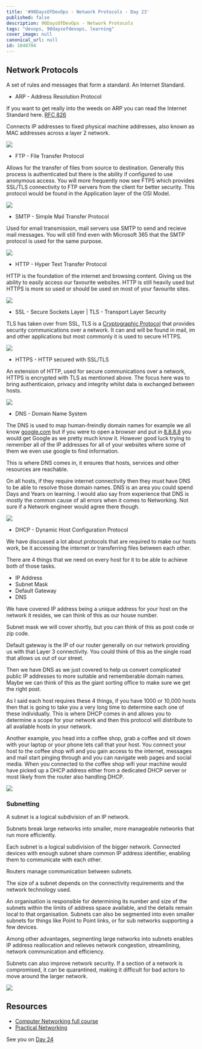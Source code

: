 ```yaml
---
title: '#90DaysOfDevOps - Network Protocols - Day 23'
published: false
description: 90DaysOfDevOps - Network Protocols
tags: "devops, 90daysofdevops, learning"
cover_image: null
canonical_url: null
id: 1048704
---
```

## Network Protocols 

A set of rules and messages that form a standard. An Internet Standard. 

- ARP - Address Resolution Protocol 

If you want to get really into the weeds on ARP you can read the Internet Standard here. [RFC 826](https://datatracker.ietf.org/doc/html/rfc826) 

Connects IP addresses to fixed physical machine addresses, also known as MAC addresses across a layer 2 network. 

![](../images/Day23_Networking1.png?v1)

- FTP - File Transfer Protocol 

Allows for the transfer of files from source to destination. Generally this process is authenticated but there is the ability if configured to use anonymous access. You will more frequently now see FTPS which provides SSL/TLS connectivity to FTP servers from the client for better security. This protocol would be found in the Application layer of the OSI Model. 

![](../images/Day23_Networking2.png?v1)

- SMTP - Simple Mail Transfer Protocol 

Used for email transmission, mail servers use SMTP to send and recieve mail messages. You will still find even with Microsoft 365 that the SMTP protocol is used for the same purpose. 

![](../images/Day23_Networking3.png?v1)

- HTTP - Hyper Text Transfer Protocol 

HTTP is the foundation of the internet and browsing content. Giving us the ability to easily access our favourite websites. HTTP is still heavily used but HTTPS is more so used or should be used on most of your favourite sites. 

![](../images/Day23_Networking4.png?v1)

- SSL - Secure Sockets Layer | TLS - Transport Layer Security 

TLS has taken over from SSL, TLS is a [Cryptographic Protocol]() that provides security communications over a network. It can and will be found in mail, im and other applications but most commonly it is used to secure HTTPS.  

![](../images/Day23_Networking5.png?v1)

- HTTPS - HTTP secured with SSL/TLS 

An extension of HTTP, used for secure communications over a network, HTTPS is encrypted with TLS as mentioned above. The focus here was to bring authenticaion, privacy and integrity whilst data is exchanged between hosts. 

![](../images/Day23_Networking6.png?v1)

- DNS - Domain Name System 

The DNS is used to map human-freindly domain names for example we all know [google.com](https://google.com) but if you were to open a browser and put in [8.8.8.8](https://8.8.8.8) you would get Google as we pretty much know it. However good luck trying to remember all of the IP addresses for all of your websites where some of them we even use google to find information. 

This is where DNS comes in, it ensures that hosts, services and other resources are reachable. 

On all hosts, if they require internet connectivity then they must have DNS to be able to resolve those domain names. DNS is an area you could spend Days and Years on learning. I would also say from experience that DNS is mostly the common cause of all errors when it comes to Networking. Not sure if a Network engineer would agree there though. 

![](../images/Day23_Networking7.png?v1)

- DHCP - Dynamic Host Configuration Protocol 

We have discussed a lot about protocols that are required to make our hosts work, be it accessing the internet or transferring files between each other. 

There are 4 things that we need on every host for it to be able to achieve both of those tasks. 

- IP Address 
- Subnet Mask 
- Default Gateway 
- DNS 

We have covered IP address being a unique address for your host on the network it resides, we can think of this as our house number. 

Subnet mask we will cover shortly, but you can think of this as post code or zip code. 

Default gateway is the IP of our router generally on our network providing us with that Layer 3 connectivity. You could think of this as the single road that allows us out of our street.  

Then we have DNS as we just covered to help us convert complicated public IP addresses to more suitable and rememberable domain names. Maybe we can think of this as the giant sorting office to make sure we get the right post. 

As I said each host requires these 4 things, if you have 1000 or 10,000 hosts then that is going to take you a very long time to determine each one of these individually. This is where DHCP comes in and allows you to determine a scope for your network and then this protocol will distribute to all available hosts in your network. 

Another example, you head into a coffee shop, grab a coffee and sit down with your laptop or your phone lets call that your host. You connect your host to the coffee shop wifi and you gain access to the internet, messages and mail start pinging through and you can navigate web pages and social media. When you connected to the coffee shop wifi your machine would have picked up a DHCP address either from a dedicated DHCP server or most likely from the router also handling DHCP. 

![](../images/Day23_Networking8.png?v1)

### Subnetting 

A subnet is a logical subdivision of an IP network.

Subnets break large networks into smaller, more manageable networks that run more efficiently. 

Each subnet is a logical subdivision of the bigger network. Connected devices with enough subnet share common IP address identifier, enabling them to communicate with each other. 

Routers manage communication between subnets. 

The size of a subnet depends on the connectivity requirements and the network technology used. 

An organisation is responsible for determining its number and size of the subnets within the limits of address space
available, and the details remain local to that organisation. Subnets can also be segmented into even smaller subnets for things like Point to Point links, or for sub networks supporting a few devices. 

Among other advantages, segmenting large
networks into subnets enables IP address
reallocation and relieves network congestion, streamlining, network communication and efficiency. 

Subnets can also improve network security.
If a section of a network is compromised, it can be quarantined, making it difficult for bad actors to move around the larger network. 

![](../images/Day23_Networking9.png?v1)


## Resources 

- [Computer Networking full course](https://www.youtube.com/watch?v=IPvYjXCsTg8)
- [Practical Networking](http://www.practicalnetworking.net/)

See you on [Day 24](day24.md)


